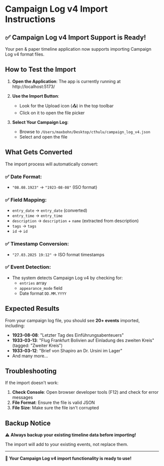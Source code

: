 # Campaign Log v4 Import Instructions

## ✅ Campaign Log v4 Import Support is Ready!

Your pen & paper timeline application now supports importing Campaign Log v4 format files.

## How to Test the Import

1. **Open the Application**: The app is currently running at http://localhost:5173/

2. **Use the Import Button**: 
   - Look for the Upload icon (📤) in the top toolbar
   - Click on it to open the file picker

3. **Select Your Campaign Log**: 
   - Browse to `/Users/maxbohn/Desktop/cthulu/campaign_log_v4.json`
   - Select and open the file

## What Gets Converted

The import process will automatically convert:

### ✅ **Date Format**: 
- `"08.08.1923"` → `"1923-08-08"` (ISO format)

### ✅ **Field Mapping**:
- `entry_date` → `entry_date` (converted)
- `entry_time` → `entry_time` 
- `description` → `description` + `name` (extracted from description)
- `tags` → `tags`
- `id` → `id`

### ✅ **Timestamp Conversion**:
- `"27.03.2025 19:12"` → ISO format timestamps

### ✅ **Event Detection**:
- The system detects Campaign Log v4 by checking for:
  - `entries` array
  - `appearance_mode` field
  - Date format `DD.MM.YYYY`

## Expected Results

From your campaign log file, you should see **20+ events** imported, including:

- **1923-08-08**: "Letzter Tag des Einführungsabenteuers"
- **1933-03-13**: "Flug Frankfurt Bolivien auf Einladung des zweiten Kreis" (tagged: "Zweiter Kreis")
- **1933-03-12**: "Brief von Shapiro an Dr. Ursini im Lager"
- And many more...

## Troubleshooting

If the import doesn't work:

1. **Check Console**: Open browser developer tools (F12) and check for error messages
2. **File Format**: Ensure the file is valid JSON
3. **File Size**: Make sure the file isn't corrupted

## Backup Notice

⚠️ **Always backup your existing timeline data before importing!**

The import will add to your existing events, not replace them.

---

🎉 **Your Campaign Log v4 import functionality is ready to use!**
